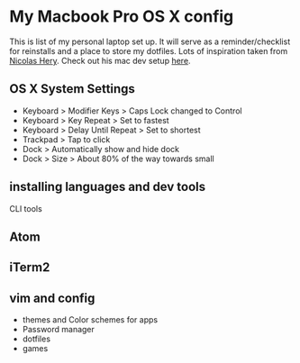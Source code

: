# My Macbook Pro OS X config
This is list of my personal laptop set up. It will serve as a reminder/checklist for reinstalls and a place to store my  dotfiles.
Lots of inspiration taken from [Nicolas Hery](https://github.com/nicolashery). Check out his mac dev setup [here](https://github.com/nicolashery/mac-dev-setup).

## OS X System Settings

- Keyboard > Modifier Keys > Caps Lock changed to Control
- Keyboard > Key Repeat > Set to fastest
- Keyboard > Delay Until Repeat > Set to shortest
- Trackpad > Tap to click
- Dock > Automatically show and hide dock
- Dock > Size > About 80% of the way towards small

## installing languages and dev tools
CLI tools

## Atom

## iTerm2

## vim and config

- themes and Color schemes for apps
- Password manager
- dotfiles
- games
